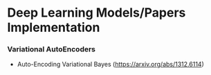 # Deep Learning Models/Papers Implementation

### Variational AutoEncoders
- Auto-Encoding Variational Bayes (https://arxiv.org/abs/1312.6114)
  



